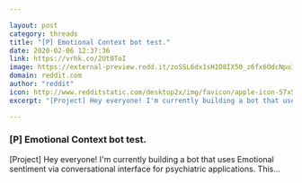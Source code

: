 ```yaml
---

layout: post
category: threads
title: "[P] Emotional Context bot test."
date: 2020-02-06 12:37:36
link: https://vrhk.co/2Ut0ToI
image: https://external-preview.redd.it/zoSSL6dx1sH1D8IX50_z6fx6OdcNpuI9ruit3kcGV2U.jpg?width=236&height=123.560209424&auto=webp&s=f0de3b3ee1ae6f96ca10b031acf02632dbbf176b
domain: reddit.com
author: "reddit"
icon: http://www.redditstatic.com/desktop2x/img/favicon/apple-icon-57x57.png
excerpt: "[Project] Hey everyone! I'm currently building a bot that uses Emotional sentiment via conversational interface for psychiatric applications. This..."

---
```


### [P] Emotional Context bot test.

[Project] Hey everyone! I'm currently building a bot that uses Emotional sentiment via conversational interface for psychiatric applications. This...